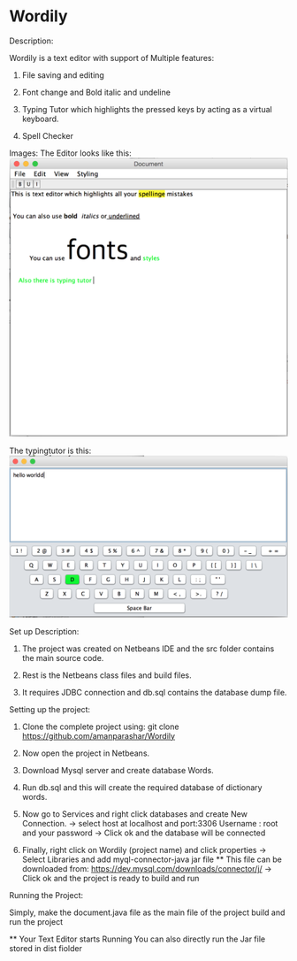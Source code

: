 # Wordily

Description: 

Wordily is a  text editor with support of Multiple features:

1. File saving and editing

2. Font change and Bold italic and undeline

3. Typing Tutor which highlights the pressed keys by acting as a virtual keyboard.

4. Spell Checker


Images: 
  The Editor looks like this: 
 ![alt tag](https://github.com/amanparashar/Wordily/blob/master/The_Editor.png)
 
  The typingtutor is this:  
 ![alt tag](https://github.com/amanparashar/Wordily/blob/master/Typing_tutor.png)

Set up Description:

1. The project was created on Netbeans IDE and the src folder contains the main source code.

2. Rest is the Netbeans class files and build files. 

3. It requires JDBC connection and db.sql contains the database dump file.

Setting up the project:
 
1. Clone the complete project using:
    git clone https://github.com/amanparashar/Wordily

2. Now open the project in Netbeans. 

3. Download Mysql server and create database Words. 

4. Run db.sql  and this will create the required database of dictionary words. 

5. Now go to Services and right click databases and create New Connection. 
   -> select host at localhost  and port:3306
      Username : root 
      and your password
   -> Click ok and the database will be connected

6. Finally, right click on Wordily (project name) and click properties
   -> Select Libraries and add myql-connector-java jar file 
      ** This file can be downloaded from: https://dev.mysql.com/downloads/connector/j/
   -> Click ok and the project is ready to build and run
   
Running the Project:

Simply, make the document.java file as the main file of the project
build and run the project 

   **   Your Text Editor starts Running 
        You can also directly run the Jar file stored in dist fiolder
        
        

